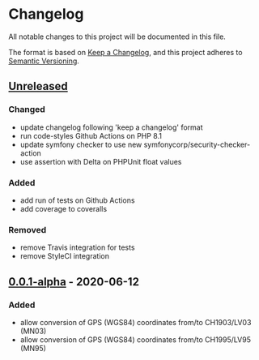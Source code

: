 # Changelog
All notable changes to this project will be documented in this file.

The format is based on [Keep a Changelog](https://keepachangelog.com/en/1.0.0/),
and this project adheres to [Semantic Versioning](https://semver.org/spec/v2.0.0.html).

## [Unreleased]
### Changed
- update changelog following 'keep a changelog' format
- run code-styles Github Actions on PHP 8.1
- update symfony checker to use new symfonycorp/security-checker-action
- use assertion with Delta on PHPUnit float values

### Added
- add run of tests on Github Actions
- add coverage to coveralls

### Removed
- remove Travis integration for tests
- remove StyleCI integration

## [0.0.1-alpha] - 2020-06-12
### Added
- allow conversion of GPS (WGS84) coordinates from/to CH1903/LV03 (MN03)
- allow conversion of GPS (WGS84) coordinates from/to CH1995/LV95 (MN95)

[Unreleased]: https://github.com/antistatique/swisstopo/compare/0.0.1-alpha...HEAD
[0.0.1-alpha]: https://github.com/antistatique/swisstopo/releases/tag/0.0.1-alpha
